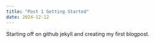 ```yaml
---
title: "Post 1 Getting Started"
date: 2024-12-12
---
```

Starting off on github jekyll and creating my first blogpost.

